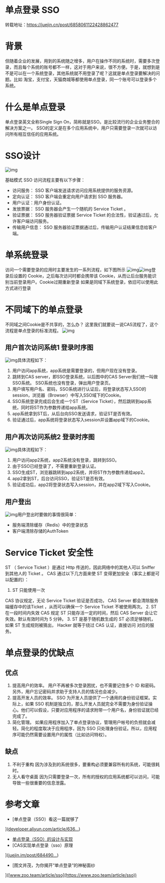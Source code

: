 # 单点登录 SSO

转载地址：https://juejin.cn/post/6858061122428862477

# 背景

但随着企业的发展，用到的系统随之增多，用户在操作不同的系统时，需要多次登录，而且每个系统的账号都不一样，这对于用户来说，很不方便。于是，就想到是不是可以在一个系统登录，其他系统就不用登录了呢？这就是单点登录要解决的问题。比如 淘宝，支付宝，天猫商城等都使用单点登录，同一个账号可以登录多个系统。

# 什么是单点登录

单点登录英文全称Single Sign On，简称就是SSO。是比较流行的企业业务整合的解决方案之一。 SSO的定义是在多个应用系统中，用户只需要登录一次就可以访问所有相互信任的应用系统。

# SSO设计

![img](media/016-单点登录SSO/4aa016b14da14b15a20b832fba72784a~tplv-k3u1fbpfcp-zoom-1.image)

基础模式 SSO 访问流程主要有以下步骤：

- 访问服务： SSO 客户端发送请求访问应用系统提供的服务资源。
- 定向认证： SSO 客户端会重定向用户请求到 SSO 服务器。
- 用户认证：用户身份认证。
- 发放票据： SSO 服务器会产生一个随机的 Service Ticket 。
- 验证票据： SSO 服务器验证票据 Service Ticket 的合法性，验证通过后，允许客户端访问服务。
- 传输用户信息： SSO 服务器验证票据通过后，传输用户认证结果信息给客户端。

# 单系统登录

访问一个需要登录的应用时主要发生的一系列流程，如下图所示 ![img](media/016-单点登录SSO/fa0e9177804349599ae966e8963c56bc~tplv-k3u1fbpfcp-zoom-1.image)![img](media/016-单点登录SSO/1e9aafc0837a4052a5826114587fa694~tplv-k3u1fbpfcp-zoom-1.image)登录后设置的 Cookie，之后每次访问时都会携带该 Cookie，从而让后台服务能识别当前登录用户。Cookie过期重新登录 如果是同域下系统登录，依旧可以使用此方式进行登录

# 不同域下的单点登录

不同域之间Cookie是不共享的，怎么办？ 这里我们就要说一说CAS流程了，这个流程是单点登录的标准流程。 ![img](media/016-单点登录SSO/7c4e0fcc204740318b1e186b09802e5e~tplv-k3u1fbpfcp-zoom-1.image)

## 用户首次访问系统1 登录时序图

![img](media/016-单点登录SSO/62ee5e02e4e54ba58b15211f90295782~tplv-k3u1fbpfcp-zoom-1.image)具体流程如下：

1. 用户访问app系统，app系统是需要登录的，但用户现在没有登录。
2. 跳转到CAS server，即SSO登录系统，以后图中的CAS Server我们统一叫做SSO系统。 SSO系统也没有登录，弹出用户登录页。
3. 用户填写用户名、密码，SSO系统进行认证后，将登录状态写入SSO的session，浏览器（Browser）中写入SSO域下的Cookie。
4. SSO系统登录完成后会生成一个ST（Service Ticket），然后跳转到app系统，同时将ST作为参数传递给app系统。
5. app系统拿到ST后，从后台向SSO发送请求，验证ST是否有效。
6. 验证通过后，app系统将登录状态写入session并设置app域下的Cookie。

## 用户再次访问系统2 登录时序图

![img](media/016-单点登录SSO/6d87baffcee34bc496c40e2c5c1cecc2~tplv-k3u1fbpfcp-zoom-1.image)具体流程如下：

1. 用户访问app2系统，app2系统没有登录，跳转到SSO。
2. 由于SSO已经登录了，不需要重新登录认证。
3. SSO生成ST，浏览器跳转到app2系统，并将ST作为参数传递给app2。
4. app2拿到ST，后台访问SSO，验证ST是否有效。
5. 验证成功后，app2将登录状态写入session，并在app2域下写入Cookie。

## 用户登出

![img](media/016-单点登录SSO/b9757cff730e43959c00a2e770c8c117~tplv-k3u1fbpfcp-zoom-1.image)用户登出时要做的事情很简单：

- 服务端清除缓存（Redis）中的登录状态
- 客户端清除存储的AuthToken

# Service Ticket 安全性

ST （ Service Ticket ）是通过 Http 传送的，因此网络中的其他人可以 Sniffer 到其他人的 Ticket 。 CAS 通过以下几方面来使 ST 变得更加安全（事实上都是可以配置的）：

1. ST 只能使用一次

CAS 协议规定，无论 Service Ticket 验证是否成功， CAS Server 都会清除服务端缓存中的该Ticket ，从而可以确保一个 Service Ticket 不被使用两次。 2. ST 在一段时间内失效 CAS 规定 ST 只能存活一定的时间，然后 CAS Server 会让它失效。默认有效时间为 5 分钟。 3. ST 是基于随机数生成的 ST 必须足够随机，如果 ST 生成规则被猜出， Hacker 就等于绕过 CAS 认证，直接访问 对应的服务。

# 单点登录的优缺点

## 优点

1. 提高用户的效率。 用户不再被多次登录困扰，也不需要记住多个 ID 和密码。另外，用户忘记密码并求助于支持人员的情况也会减少。
2. 提高开发人员的效率。 SSO 为开发人员提供了一个通用的身份验证框架。实际上，如果 SSO 机制是独立的，那么开发人员就完全不需要为身份验证操心。他们可以假设，只要对应用程序的请求附带一个用户名，身份验证就已经完成了。
3. 简化管理。 如果应用程序加入了单点登录协议，管理用户帐号的负担就会减轻。简化的程度取决于应用程序，因为 SSO 只处理身份验证。所以，应用程序可能仍然需要设置用户的属性（比如访问特权）。

## 缺点

1. 不利于重构 因为涉及到的系统很多，要重构必须要兼容所有的系统，可能很耗时。
2. 无人看守桌面 因为只需要登录一次，所有的授权的应用系统都可以访问，可能导致一些很重要的信息泄露。

# 参考文章

- [单点登录（SSO）看这一篇就够了

]([developer.aliyun.com/article/636…](https://developer.aliyun.com/article/636281))

- [单点登录（SSO）的设计与实现](https://ken.io/note/sso-design-implement)
- [CAS实现单点登录（sso）原理

]([juejin.im/post/684490…](https://juejin.im/post/6844904155161559048))

- [图文并茂，为你揭开“单点登录“的神秘面纱

]([www.zoo.team/article/sso](https://www.zoo.team/article/sso))

